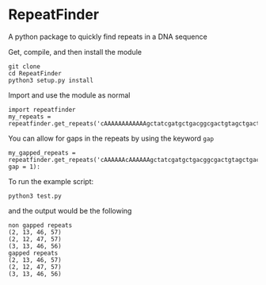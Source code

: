 # RepeatFinder
A python package to quickly find repeats in a DNA sequence

Get, compile, and then install the module
```
git clone
cd RepeatFinder
python3 setup.py install
```

Import and use the module as normal
```
import repeatfinder
my_repeats = repeatfinder.get_repeats('cAAAAAAAAAAAAgctatcgatgctgacggcgactgtagctgactAAAAAAAAAAAAt'):
```

You can allow for gaps in the repeats by using the keyword `gap`
```
my_gapped_repeats = repeatfinder.get_repeats('cAAAAAAcAAAAAAgctatcgatgctgacggcgactgtagctgactAAAAAAtAAAAAAt', gap = 1):
```

To run the example script:
```
python3 test.py
```
and the output would be the following
```
non gapped repeats
(2, 13, 46, 57)
(2, 12, 47, 57)
(3, 13, 46, 56)
gapped repeats
(2, 13, 46, 57)
(2, 12, 47, 57)
(3, 13, 46, 56)
```
